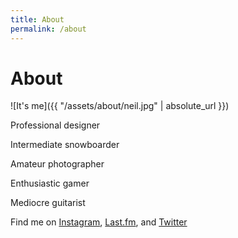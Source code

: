 ```yaml
---
title: About
permalink: /about
---
```


# About

![It's me]({{ "/assets/about/neil.jpg" | absolute_url }})

Professional designer

Intermediate snowboarder

Amateur photographer

Enthusiastic gamer

Mediocre guitarist

Find me on [Instagram](https://www.instagram.com/terminalveracity/), [Last.fm](https://www.last.fm/user/deepthought), and [Twitter](http://www.twitter.com/neildawson)